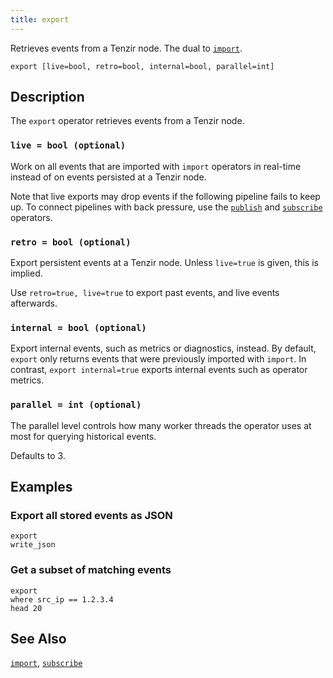 ```yaml
---
title: export
---
```


Retrieves events from a Tenzir node. The dual to [`import`](/reference/operators/import).

```tql
export [live=bool, retro=bool, internal=bool, parallel=int]
```

## Description

The `export` operator retrieves events from a Tenzir node.

### `live = bool (optional)`

Work on all events that are imported with `import` operators in real-time
instead of on events persisted at a Tenzir node.

Note that live exports may drop events if the following pipeline fails to keep
up. To connect pipelines with back pressure, use the [`publish`](/reference/operators/publish) and
[`subscribe`](/reference/operators/subscribe) operators.

### `retro = bool (optional)`

Export persistent events at a Tenzir node. Unless `live=true` is given, this is
implied.

Use `retro=true, live=true` to export past events, and live events afterwards.

### `internal = bool (optional)`

Export internal events, such as metrics or diagnostics, instead. By default,
`export` only returns events that were previously imported with `import`. In
contrast, `export internal=true` exports internal events such as operator
metrics.

### `parallel = int (optional)`

The parallel level controls how many worker threads the operator uses at most
for querying historical events.

Defaults to 3.

## Examples

### Export all stored events as JSON

```tql
export
write_json
```

### Get a subset of matching events

```tql
export
where src_ip == 1.2.3.4
head 20
```

## See Also

[`import`](/reference/operators/import),
[`subscribe`](/reference/operators/subscribe)
